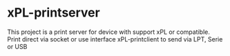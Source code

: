 # xPL-printserver

This project is a print server for device with support xPL or compatible.\
Print direct via socket or use interface xPL-printclient to send via LPT, Serie or USB
